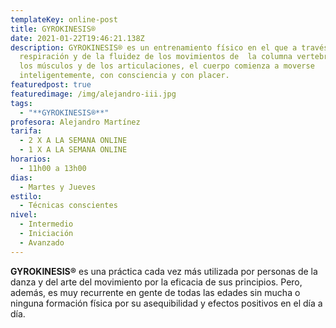 ```yaml
---
templateKey: online-post
title: GYROKINESIS®
date: 2021-01-22T19:46:21.138Z
description: GYROKINESIS® es un entrenamiento físico en el que a través de la
  respiración y de la fluidez de los movimientos de  la columna vertebral, de
  los músculos y de los articulaciones, el cuerpo comienza a moverse
  inteligentemente, con consciencia y con placer.
featuredpost: true
featuredimage: /img/alejandro-iii.jpg
tags:
  - "**GYROKINESIS®**"
profesora: Alejandro Martínez
tarifa:
  - 2 X A LA SEMANA ONLINE
  - 1 X A LA SEMANA ONLINE
horarios:
  - 11h00 a 13h00
dias:
  - Martes y Jueves
estilo:
  - Técnicas conscientes
nivel:
  - Intermedio
  - Iniciación
  - Avanzado
---
```



<!--StartFragment-->

**GYROKINESIS®** es una práctica cada vez más utilizada por personas de la danza y del arte del movimiento por la eficacia de sus principios. Pero, además, es muy recurrente en gente de todas las edades sin mucha o ninguna formación física por su asequibilidad y efectos positivos en el día a día.

<!--EndFragment-->